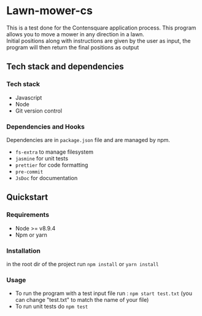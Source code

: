 # Lawn-mower-cs

This is a test done for the Contensquare application process.
This program allows you to move a mower in any direction in a lawn.  
Initial positions along with instructions are given by the user as input, the program will then return the final positions as output

## Tech stack and dependencies

### Tech stack

- Javascript
- Node
- Git version control

### Dependencies and Hooks

Dependencies are in `package.json` file and are managed by npm.

- `fs-extra` to manage filesystem
- `jasmine` for unit tests
- `prettier` for code formatting
- `pre-commit`
- `JsDoc` for documentation

## Quickstart

### Requirements

- Node >= v8.9.4
- Npm or yarn

### Installation

in the root dir of the project run `npm install` or `yarn install`

### Usage

- To run the program with a test input file run : `npm start test.txt` (you can change "test.txt" to match the name of your file)
- To run unit tests do `npm test`
